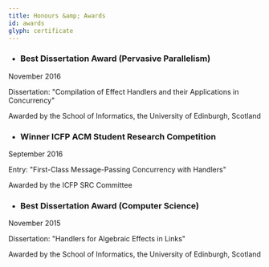 ```yaml
---
title: Honours &amp; Awards
id: awards
glyph: certificate
---
```


* ### Best Dissertation Award (Pervasive Parallelism)
<p>November 2016</p>
<p>Dissertation: "Compilation of Effect Handlers and their Applications in Concurrency"</p>
<p>Awarded by the School of Informatics, the University of Edinburgh, Scotland</p>

* ### Winner ICFP ACM Student Research Competition
<p>September 2016</p>
<p>Entry: "First-Class Message-Passing Concurrency with Handlers"</p>
<p>Awarded by the ICFP SRC Committee</p>

* ### Best Dissertation Award (Computer Science)
<p>November 2015</p>
<p>Dissertation: "Handlers for Algebraic Effects in Links"</p>
<p>Awarded by the School of Informatics, the University of Edinburgh, Scotland</p>
